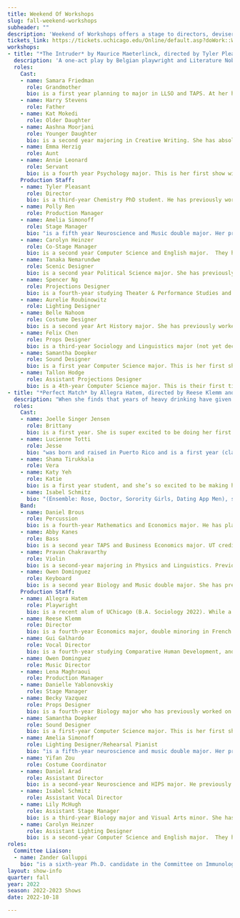 ```yaml
---
title: Weekend Of Workshops
slug: fall-weekend-workshops
subheader: ""
description: 'Weekend of Workshops offers a stage to directors, devisers and performers hoping to exercise and explore their craft. This fall, audiences will encounter new work and old, original and revised. A Weekend of Workshops commits each and every inhabitant of this intimate space to the expansion of the limits of their artistry. Join us for <em>The Intruder</em> and <em>Perfect Match</em>!'
tickets_link: https://tickets.uchicago.edu/Online/default.asp?doWork::WScontent::loadArticle=Load&BOparam::WScontent::loadArticle::article_id=B10E93E5-823D-4485-B215-0022496C0588
workshops:
- title: "*The Intruder* by Maurice Maeterlinck, directed by Tyler Pleasant"
  description: 'A one-act play by Belgian playwright and Literature Nobel Laureate.  A family stays up together at night waiting for the arrival of a doctor and another member of the family. As they wait, worried about the sick mother in the other room, they are instead visited by a mysterious unseen intruder who pays the family a visit and strains the bonds between them.'
  roles:
    Cast:
    - name: Samara Friedman
      role: Grandmother
      bio: is a first year planning to major in LLSO and TAPS. At her high school, she acted in a variety of musicals and plays including, but not limited to, *Pippin* (Catherine), *Macbeth* (Lady Macbeth), *Spring Awakening* (Thea), and *The Trial* (Wife). During her senior year of high school, she co-produced, directed, designed, and starred in *RUMORS*, a farce by Neil Simon. In addition to theater, Samara has been playing piano for 13 years. She is a classically trained pianist, but enjoys improvising and writing songs. She looks forward to continuing her theatrical career at UChicago!
    - name: Harry Stevens
      role: Father
    - name: Kat Mokedi
      role: Older Daughter
    - name: Aashna Moorjani
      role: Younger Daughter
      bio: is a second year majoring in Creative Writing. She has absolutely no theater experience but figured now was as good a time as any to start. She spends most of her time writing papers and running to rehearsal. In the rare moments she’s not, you’ll find her in the movie theater, struggling to bake fancy French desserts, or drinking black coffee at one of Hyde Park’s many coffeeshops.
    - name: Emma Herzig
      role: Aunt
    - name: Annie Leonard
      role: Servant
      bio: is a fourth year Psychology major. This is her first show with UT, but she's currently involved with some film projects at UChicago including but not limited to *Survivor Chicago*. She also has a longstanding history of playing piano at musical theatre revues, so if in need of an accompanist, feel free to reach out.
    Production Staff:
    - name: Tyler Pleasant
      role: Director
      bio: is a third-year Chemistry PhD student. He has previously worked on *Scientific Method* (Director) and Winter 2022 Workshops (Production Manager) with UT, as well as directed, acted, and props designed many shows in undergrad. He hopes *The Intruder* draws you into the world of the characters and, metaphorically, you can join them in sitting around the family table.
    - name: Polly Ren
      role: Production Manager
    - name: Amelia Simonoff
      role: Stage Manager
      bio: "is a fifth year Neuroscience and Music double major. Her previous credits include *Jack Off The Beanstalk* (PrideArts Theater, Lighting Designer), and with UT: *The Trail to Oregon!* (Lighting Designer), *Ah Wing and the Automaton Eagle* (Lighting Designer), and *Scientific Method* (Assistant Lighting Designer)."
    - name: Carolyn Heinzer
      role: Co-Stage Manager
      bio: is a second year Computer Science and English major.  They have previously worked on *The Trail to Oregon!* (Assistant Lighting Designer) and written for three Theater[24] workshops (Disneyworld Is Not for Zombies, Urine Trouble, and Me n U). This is probably the most normal show they have done so far.
    - name: Tanaka Nemarundwe
      role: Scenic Designer
      bio: is a second year Political Science major. She has previously acted in University Theater's Spring 2022 production of *The Trail to Oregon!*, and she acted in 5 musicals (including *Les Miserables*, *Once on This Island*, and a few others) during high school. *The Intruder* is her first show doing scenic.
    - name: Spencer Ng
      role: Projections Designer
      bio: is a fourth-year studying Theater & Performance Studies and Computer Science. His past credits include *Love’s Labour’s Lost* (Stage Manager), *My H8 Letter to the Gr8 American Theatre* (Stage Manager), *King Lear* (Production Manager), and *The Winter’s Tale* (ASM). Spencer serves as the UT Chair, and he hopes you enjoy the dark, AI-assisted scenery!
    - name: Aurelie Roubinowitz
      role: Lighting Designer
    - name: Belle Nahoom
      role: Costume Designer
      bio: is a second year Art History major. She has previously worked on *The Heirs* (Assistant Stage Manager), *Scientific Method* (Costume Designer) and the BA Thesis *Yivdak* (role of Jared). She is also the Capocomico of the Commedia Dell'Arte troupe on campus. Belle is very grateful to be involved with this production and all of its cast and crew. 
    - name: Felix Chen
      role: Props Designer
      bio: is a third-year Sociology and Linguistics major (not yet declared). He has previously worked on *Scientific Method* (Assistant Stage Manager). He is interested in learning more about theater.
    - name: Samantha Doepker
      role: Sound Designer
      bio: is a first year Computer Science major. This is her first show at the University of Chicago, along with *Perfect Match*, and she looks forward to being involved with University Theater more in the future.
    - name: Tallon Hodge
      role: Assistant Projections Designer
      bio: is a 4th-year Computer Science major. This is their first time contributing to a theater production. Tallon enjoys coding, art, and trying new things. 
- title: "*Perfect Match* by Allegra Hatem, directed by Reese Klemm and Guilherme Galhardo"
  description: "When she finds that years of heavy drinking have given her liver disease, sorority girl Brittany turns to Tinder in order to find a liver donor who’s her “perfect match.” However, under what pretense will her date accept? For the first time ever in front of an audience, the cast of Perfect Match will perform a concert selection of songs from the hilarious student-written musical."
  roles:
    Cast:
    - name: Joelle Singer Jensen
      role: Brittany
      bio: is a first year. She is super excited to be doing her first show with University Theater! Some of her previous shows include *Into the Woods* (Witch), *Moon Over Buffalo* (Charlotte), *The Last Five Years* (Cathy), *Cinderella* (Cinderella), *Julius Caesar* (Brutus), and *Sweeney Todd* (Johanna). 
    - name: Lucienne Totti
      role: Jesse
      bio: "was born and raised in Puerto Rico and is a first year (class of 2026) double major in Political Science and Public Policy."
    - name: Shama Tirukkala
      role: Vera
    - name: Katy Yeh
      role: Katie
      bio: is a first year student, and she’s so excited to be making her University Theater debut in *Perfect Match*! Some of her favorite musicals she did in high school include *Little Women*, *Godspell*, and *Into The Woods*. She is so grateful for her family, friends, and everyone who has worked so hard to make this musical come to life. She hopes you enjoy the show! 
    - name: Isabel Schmitz
      bio: "(Ensemble: Rose, Doctor, Sorority Girls, Dating App Men), soprano, is a fourth-year undergraduate studying Music and Comparative Human Development. She sang Barbarina in AAMA Salzburg production of *Le Nozze di Figaro* in the summer of 2022, soprano vocals in *Yivdak* in the Spring of 2022, and participated in Berlin Opera Academy’s 2021 Summer Opera Festival in Switzerland, singing chorus in *Hänsel und Gretel*. She will be singing chorus in *Suor Angelica* and be featured in the Opera Scenes Showcase in Music on Site Institute’s 2022 season in Wichita, Kansas this December. She has been a member of the Vocal Studies Program since first year, studying with Patrice Michaels, and has been a member of Motet Choir under the direction of Dr. James Kallembach since first year, and started as soprano section leader in the winter of 2022. She teaches voice with and is the Communications Director for the South Side Free Music Program, a UChicago RSO, for which she has taught since first year."
    Band: 
    - name: Daniel Brous
      role: Percussion
      bio: is a fourth-year Mathematics and Economics major. He has played in the University Wind Ensemble (percussionist) and currently plays in the University Percussion Ensemble (percussionist) and X-Tet (drummer). He is excited to be working with TAPS for the first time and hopes to see you at the show!
    - name: Abby Kanes
      role: Bass
      bio: is a second year TAPS and Business Economics major. UT credits include The Heirs Workshop (Aveline), *Scientific Method* (Props Designer), *The Trail to Oregon!* (Bass) and the TAPS show *Amazons and Their Men* (The Frau). She has played in pit orchestras at her performing arts summer camp and is thrilled to perform bass in UT as well. She is also a member of UT Committee. 
    - name: Pravan Chakravarthy
      role: Violin
      bio: is a second-year majoring in Physics and Linguistics. Previous pits he has played in include *Big Fish and The Mystery of Edwin Drood*, and he has also participated in other music groups on campus such as the University Symphony Orchestra, the South Asian Music Ensemble, and the Middle East Music Ensemble. He composes his own music as well, and arranged the electric guitar part for *Perfect Match* for violin.
    - name: Owen Dominguez
      role: Keyboard
      bio: is a second year Biology and Music double major. She has previously worked on *The Trail To Oregon!* (spring 2022) and various other shows in high school. She likes octopuses, talking about people’s passions, and if you have a cat please tell her where/when she can pet it.
    Production Staff:
    - name: Allegra Hatem		
      role: Playwright
      bio: is a recent alum of UChicago (B.A. Sociology 2022). While a student she worked in the prop shop as TAPS tech staff, was treasurer of University Theater, and was awarded the Francis X. Kinahan Memorial Prize (awarded annually the graduating senior who was contributed the most to University Theater). Show credits include *Vanya & Sonia & Masha & Spike* (Nina, St. Mark's Players, Fall 2022), *She Kills Monsters* (Tilly, Hyde Park Players, Winter 2020), and *The Winter's Tale* (Props, UT, Fall 2019). *Perfect Match* is her first endeavor in theatrical writing, a project she began in Scott Elmegreen's "Songwriting for Musical Theater" course in winter 2021. Huge thanks to Scott and writer's cohort for their feedback and encouragement, to friends and family for their support, and to the cast, band, and crew for bringing the script to life! (Since *Perfect Match* is a work in progress, she welcomes any thoughts, comments, or suggestions on the script - if you have them, please let her know at ahatem@uchicago.edu or on Instagram @allegrahatem.) 
    - name: Reese Klemm
      role: Director
      bio: is a fourth-year Economics major, double minoring in French and Cinema Studies. She is happy to be back working with students in the rehearsal room after having directed *The Trail to Oregon!* in Spring 2022. In the past, Reese was also assistant production manager in Fall 2019 and a crew member in countless Theatre[24]s! She can't wait to show everyone what the cast and crew has worked on for the last 3 weeks over! Special thanks to Tate, Dave, Dhirpal, and the RShively Casting Agency (@reidshively)! 
    - name: Gui Galhardo		
      role: Vocal Director
      bio: is a fourth-year studying Comparative Human Development, and thrilled to be vocal directing this show alongside their co-director Reese! Having vocal directed *The Trail to Oregon!* during Winter and Spring 2022 as his first show with UT, he's excited to be returning to the directorial slate for the '22-'23 season. Gui would like to thank their director, Reese; music director, Owen, and the members of the band; the stage management, design, and production teams; and, of course Allegra Hatem for writing and composing the show! He hopes you enjoy all the hard work the actors have put in these last few weeks, and they also wish you the best of luck finding your own Perfect Match, whether they come from an app, the UNOS list, or within! 
    - name: Owen Dominguez
      role: Music Director
    - name: Lena Maghraoui
      role: Production Manager
    - name: Danielle Yablonovskiy
      role: Stage Manager
    - name: Becky Vazquez
      role: Props Designer
      bio: is a fourth-year Biology major who has previously worked on other shows such as *Rosencrantz and Guildenstern are Dead* and *Love's Labour's Lost*. This is the first workshop they have participated in, and they are very excited for everyone to see it!
    - name: Samantha Doepker		
      role: Sound Designer
      bio: is a first-year Computer Science major. This is her first show at the University of Chicago, along with *The Intruder*, and she looks forward to being involved with University Theater more in the future.
    - name: Amelia Simonoff		
      role: Lighting Designer/Rehearsal Pianist
      bio: "is a fifth-year neuroscience and music double major. Her previous credits include Jack Off The Beanstalk (PrideArts Theater, Lighting Designer), and with UT: Trail to Oregon! (Lighting Designer), Ah Wing and the Automaton Eagle (Lighting Designer), and Scientific Method (Assistant Lighting Designer)."
    - name: Yifan Zou		
      role: Costume Coordinator
    - name: Daniel Arad
      role: Assistant Director
      bio: is a second-year Neuroscience and HIPS major. He previously worked on *The Trail to Oregon!* as an assistant stage manager (a delightful time) and various film projects on campus. 
    - name: Isabel Schmitz
      role: Assistant Vocal Director
    - name: Lily McHugh		
      role: Assistant Stage Manager
      bio: is a third-year Biology major and Visual Arts minor. She has previously played the daughter in *The Trail to Oregon!*. This is her first managerial position within University Theater. Special shout-out to her manager, the honorable Reid Shively from R.Shively Casting Agency, for securing this position for her. 
    - name: Carolyn Heinzer
      role: Assistant Lighting Designer
      bio: is a second-year Computer Science and English major.  They have previously worked on *The Trail to Oregon!* (Assistant Lighting Designer) and written for three Theater[24] workshops (Disneyworld Is Not for Zombies, Urine Trouble, and Me n U). This is probably the most normal show they have done so far.
roles:
  Committee Liaison:
  - name: Zander Galluppi
    bio: "is a sixth-year Ph.D. candidate in the Committee on Immunology. He has performed in over fifteen UT/TAPS productions: some of his favorite credits include *Amazons and Their Men* (The Man), *Animals Out of Paper* (Andy), and *Peter and the Starcatcher* (Smee). Zander's Chicago regional credits include work with Mercury Theatre Chicago, the Beverly Arts Center, Dominican University, This Moment Productions, and Underscore Theatre Company.  This year is also Zander’s fourth year on UT Committee. You can catch him next month appearing in Dominican University's production of *A Midsummer Night's Cirque* as a professional guest artist playing Flute!"
layout: show-info
quarter: fall
year: 2022
season: 2022-2023 Shows
date: 2022-10-18

---
```

